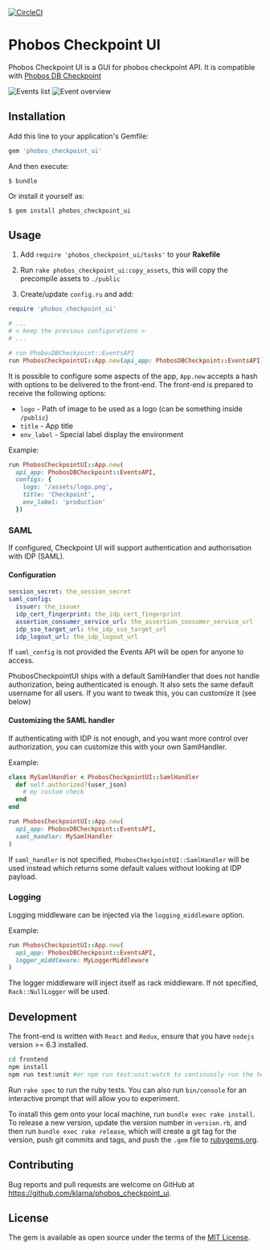 [![CircleCI](https://circleci.com/gh/klarna/phobos_checkpoint_ui.svg?style=shield)](https://circleci.com/gh/klarna/phobos_checkpoint_ui)

# Phobos Checkpoint UI

Phobos Checkpoint UI is a GUI for phobos checkpoint API. It is compatible with [Phobos DB Checkpoint](https://github.com/klarna/phobos_db_checkpoint)

![Events list](https://github.com/klarna/phobos_checkpoint_ui/raw/master/screenshot1.png)
![Event overview](https://github.com/klarna/phobos_checkpoint_ui/raw/master/screenshot2.png)

## Installation

Add this line to your application's Gemfile:

```ruby
gem 'phobos_checkpoint_ui'
```

And then execute:

    $ bundle

Or install it yourself as:

    $ gem install phobos_checkpoint_ui

## Usage

1.  Add `require 'phobos_checkpoint_ui/tasks'` to your **Rakefile**

2.  Run `rake phobos_checkpoint_ui:copy_assets`, this will copy the precompile assets to `./public`

3.  Create/update `config.ru` and add:

```ruby
require 'phobos_checkpoint_ui'

# ...
# < keep the previous configurations >
# ...

# run PhobosDBCheckpoint::EventsAPI
run PhobosCheckpointUI::App.new(api_app: PhobosDBCheckpoint::EventsAPI)
```

It is possible to configure some aspects of the app, `App.new` accepts a hash with options to be delivered to the front-end. The front-end is prepared to receive the following options:

- `logo` - Path of image to be used as a logo (can be something inside `/public`)
- `title` - App title
- `env_label` - Special label display the environment

Example:

```ruby
run PhobosCheckpointUI::App.new(
  api_app: PhobosDBCheckpoint::EventsAPI,
  configs: {
    logo: '/assets/logo.png',
    title: 'Checkpoint',
    env_label: 'production'
  })
```

### SAML

If configured, Checkpoint UI will support authentication and authorisation with IDP (SAML).

#### Configuration

```yml
session_secret: the_session_secret
saml_config:
  issuer: the_issuer
  idp_cert_fingerprint: the_idp_cert_fingerprint
  assertion_consumer_service_url: the_assertion_consumer_service_url
  idp_sso_target_url: the_idp_sso_target_url
  idp_logout_url: the_idp_logout_url
```

If `saml_config` is not provided the Events API will be open for anyone to access.

PhobosCheckpointUI ships with a default SamlHandler that does not handle authorization, being authenticated is enough. It also sets the same default username for all users. If you want to tweak this, you can customize it (see below)

#### Customizing the SAML handler

If authenticating with IDP is not enough, and you want more control over authorization, you can customize this with your own SamlHandler.

Example:

```ruby
class MySamlHandler < PhobosCheckpointUI::SamlHandler
  def self.authorized?(user_json)
    # my custom check
  end
end

run PhobosCheckpointUI::App.new(
  api_app: PhobosDBCheckpoint::EventsAPI,
  saml_handler: MySamlHandler
)
```

If `saml_handler` is not specified, `PhobosCheckpointUI::SamlHandler` will be used instead which returns some default values without looking at IDP payload.

### Logging

Logging middleware can be injected via the `logging_middleware` option.

Example:

```ruby
run PhobosCheckpointUI::App.new(
  api_app: PhobosDBCheckpoint::EventsAPI,
  logger_middleware: MyLoggerMiddleware
)
```

The logger middleware will inject itself as rack middleware. If not specified, `Rack::NullLogger` will be used.

## Development

The front-end is written with `React` and `Redux`, ensure that you have `nodejs` version >= 6.3 installed.

```sh
cd frontend
npm install
npm run test:unit #or npm run test:unit:watch to continuosly run the tests
```

Run `rake spec` to run the ruby tests. You can also run `bin/console` for an interactive prompt that will allow you to experiment.

To install this gem onto your local machine, run `bundle exec rake install`. To release a new version, update the version number in `version.rb`, and then run `bundle exec rake release`, which will create a git tag for the version, push git commits and tags, and push the `.gem` file to [rubygems.org](https://rubygems.org).

## Contributing

Bug reports and pull requests are welcome on GitHub at https://github.com/klarna/phobos_checkpoint_ui.

## License

The gem is available as open source under the terms of the [MIT License](http://opensource.org/licenses/MIT).
